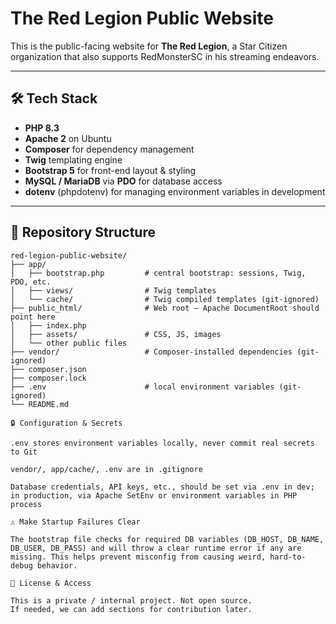 # The Red Legion Public Website

This is the public-facing website for **The Red Legion**, a Star Citizen organization that also supports RedMonsterSC in his streaming endeavors.

---

## 🛠 Tech Stack

- **PHP 8.3**  
- **Apache 2** on Ubuntu  
- **Composer** for dependency management  
- **Twig** templating engine  
- **Bootstrap 5** for front-end layout & styling  
- **MySQL / MariaDB** via **PDO** for database access  
- **dotenv** (phpdotenv) for managing environment variables in development

---

## 📁 Repository Structure

```text
red-legion-public-website/
├── app/
│   ├── bootstrap.php         # central bootstrap: sessions, Twig, PDO, etc.
│   ├── views/                # Twig templates
│   └── cache/                # Twig compiled templates (git-ignored)
├── public_html/              # Web root — Apache DocumentRoot should point here
│   ├── index.php
│   ├── assets/               # CSS, JS, images
│   └── other public files
├── vendor/                   # Composer-installed dependencies (git-ignored)
├── composer.json
├── composer.lock
├── .env                      # local environment variables (git-ignored)
└── README.md

🔒 Configuration & Secrets

.env stores environment variables locally, never commit real secrets to Git

vendor/, app/cache/, .env are in .gitignore

Database credentials, API keys, etc., should be set via .env in dev; in production, via Apache SetEnv or environment variables in PHP process

⚠️ Make Startup Failures Clear

The bootstrap file checks for required DB variables (DB_HOST, DB_NAME, DB_USER, DB_PASS) and will throw a clear runtime error if any are missing. This helps prevent misconfig from causing weird, hard-to-debug behavior.

📜 License & Access

This is a private / internal project. Not open source.
If needed, we can add sections for contribution later.